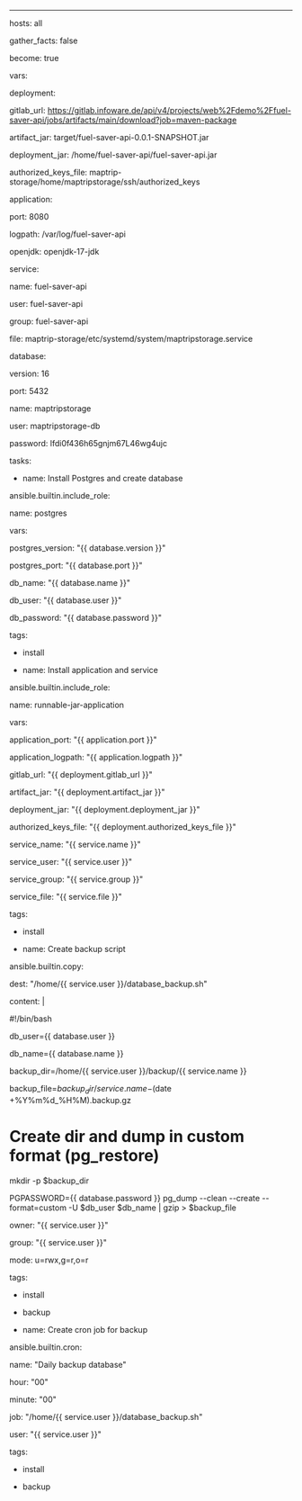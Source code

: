 ---
hosts: all

gather_facts: false

become: true

vars:

deployment:

gitlab_url: https://gitlab.infoware.de/api/v4/projects/web%2Fdemo%2Ffuel-saver-api/jobs/artifacts/main/download?job=maven-package

artifact_jar: target/fuel-saver-api-0.0.1-SNAPSHOT.jar

deployment_jar: /home/fuel-saver-api/fuel-saver-api.jar

authorized_keys_file: maptrip-storage/home/maptripstorage/ssh/authorized_keys

application:

port: 8080

logpath: /var/log/fuel-saver-api

openjdk: openjdk-17-jdk

service:

name: fuel-saver-api

user: fuel-saver-api

group: fuel-saver-api

file: maptrip-storage/etc/systemd/system/maptripstorage.service

database:

version: 16

port: 5432

name: maptripstorage

user: maptripstorage-db

password: lfdi0f436h65gnjm67L46wg4ujc

tasks:

- name: Install Postgres and create database

ansible.builtin.include_role:

name: postgres

vars:

postgres_version: "{{ database.version }}"

postgres_port: "{{ database.port }}"

db_name: "{{ database.name }}"

db_user: "{{ database.user }}"

db_password: "{{ database.password }}"

tags:

- install

- name: Install application and service

ansible.builtin.include_role:

name: runnable-jar-application

vars:

application_port: "{{ application.port }}"

application_logpath: "{{ application.logpath }}"

gitlab_url: "{{ deployment.gitlab_url }}"

artifact_jar: "{{ deployment.artifact_jar }}"

deployment_jar: "{{ deployment.deployment_jar }}"

authorized_keys_file: "{{ deployment.authorized_keys_file }}"

service_name: "{{ service.name }}"

service_user: "{{ service.user }}"

service_group: "{{ service.group }}"

service_file: "{{ service.file }}"

tags:

- install

  

- name: Create backup script

ansible.builtin.copy:

dest: "/home/{{ service.user }}/database_backup.sh"

content: |

#!/bin/bash

db_user={{ database.user }}

db_name={{ database.name }}

backup_dir=/home/{{ service.user }}/backup/{{ service.name }}

backup_file=$backup_dir/{{ service.name }}-$(date +%Y%m%d_%H%M).backup.gz

# Create dir and dump in custom format (pg_restore)

mkdir -p $backup_dir

PGPASSWORD={{ database.password }} pg_dump --clean --create --format=custom -U $db_user $db_name | gzip > $backup_file

owner: "{{ service.user }}"

group: "{{ service.user }}"

mode: u=rwx,g=r,o=r

tags:

- install

- backup

- name: Create cron job for backup

ansible.builtin.cron:

name: "Daily backup database"

hour: "00"

minute: "00"

job: "/home/{{ service.user }}/database_backup.sh"

user: "{{ service.user }}"

tags:

- install

- backup